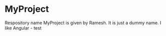 # MyProject
Respository name MyProject is given by Ramesh. It is just a dummy name.
I like Angular - test

